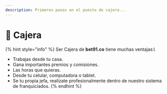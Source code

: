 ```yaml
---
description: Primeros pasos en el puesto de cajera...
---
```


# 🥰 Cajera

{% hint style="info" %}
Ser Cajera de **bet91.co** tiene muchas ventajas:\


* Trabajas desde tu casa.
* Gana importantes premios y comisiones.
* Las horas que quieras.
* Desde tu celular, computadora o tablet.
* Se tu propia jefa, realizate profesionalmente dentro de nuestro sistema de franquiciados.
{% endhint %}

